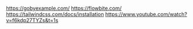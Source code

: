 https://gobyexample.com/
https://flowbite.com/
https://tailwindcss.com/docs/installation
https://www.youtube.com/watch?v=f6kdp27TYZs&t=1s